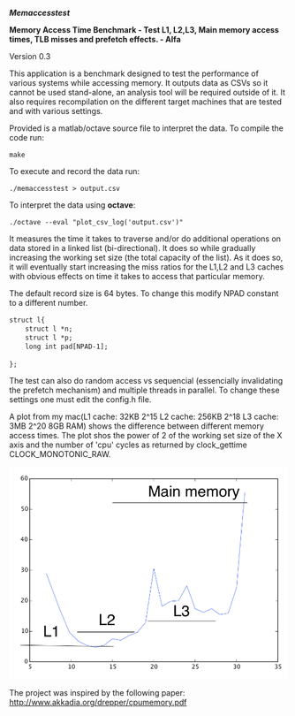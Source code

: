 ***Memaccesstest***

**Memory Access Time Benchmark - Test L1, L2,L3, Main memory access times, TLB misses and prefetch effects. - Alfa** 

Version 0.3

This application is a benchmark designed to test the performance of various systems while accessing memory. It outputs data as CSVs so it cannot be used stand-alone, an analysis tool will be required outside of it. It also requires recompilation on the different target machines that are tested and with various settings. 

Provided is a matlab/octave source file to interpret the data.
To compile the code run:
```
make
``` 
To execute and record the data run:
```
./memaccesstest > output.csv
```
To interpret the data using **octave**:
```
./octave --eval "plot_csv_log('output.csv')"
```


It measures the time it takes to traverse and/or do additional operations on data stored in a linked list (bi-directional). It does so while gradually increasing the working set size (the total capacity of the list). As it does so, it will eventually start increasing the miss ratios for the L1,L2 and L3 caches with obvious effects on time it takes to access that particular memory. 

The default record size is 64 bytes. To change this modify NPAD constant to a different number.
```
struct l{
	struct l *n;
	struct l *p;
	long int pad[NPAD-1];

};
```



The test can also do random access vs sequencial (essencially invalidating the prefetch mechanism) and multiple threads in parallel. To change these settings one must edit the config.h file. 
 
A plot from my mac(L1 cache: 32KB 2^15 L2 cache: 256KB 2^18 L3 cache: 3MB 2^20 8GB RAM) shows the difference between different memory access times. The plot shos the power of 2 of the working set size of the X axis and the number of 'cpu' cycles as returned by clock_gettime CLOCK_MONOTONIC_RAW.

![Alt text](/img/memaccesstest.png?raw=true "memaccesstest plot")

The project was inspired by the following paper: http://www.akkadia.org/drepper/cpumemory.pdf


